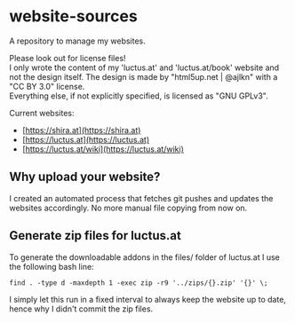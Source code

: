 # website-sources

A repository to manage my websites.

Please look out for license files!  
I only wrote the content of my 'luctus.at' and 'luctus.at/book' website and not the design itself. The design is made by "html5up.net | @ajlkn" with a "CC BY 3.0" license.  
Everything else, if not explicitly specified, is licensed as "GNU GPLv3".

Current websites:  
 - [https://shira.at](https://shira.at)  
 - [https://luctus.at](https://luctus.at)  
 - [https://luctus.at/wiki](https://luctus.at/wiki)


## Why upload your website?

I created an automated process that fetches git pushes and updates the websites accordingly. No more manual file copying from now on.


## Generate zip files for luctus.at

To generate the downloadable addons in the files/ folder of luctus.at I use the following bash line:

    find . -type d -maxdepth 1 -exec zip -r9 '../zips/{}.zip' '{}' \;

I simply let this run in a fixed interval to always keep the website up to date, hence why I didn't commit the zip files.
